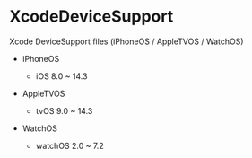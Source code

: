 # XcodeDeviceSupport
Xcode DeviceSupport files (iPhoneOS / AppleTVOS / WatchOS)

* iPhoneOS
  * iOS 8.0 ~ 14.3

* AppleTVOS
  * tvOS 9.0 ~ 14.3

* WatchOS
  * watchOS 2.0 ~ 7.2

